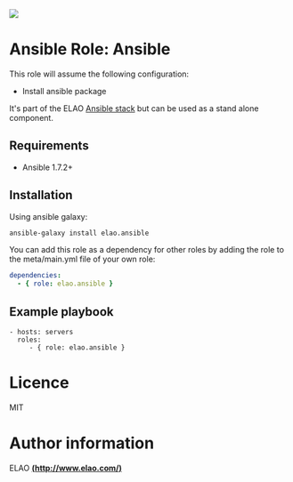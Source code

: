 <img src="http://www.elao.com/images/corpo/logo_red_small.png"/>

# Ansible Role: Ansible

This role will assume the following configuration:
- Install ansible package

It's part of the ELAO [Ansible stack](http://ansible.elao.com) but can be used as a stand alone component.

## Requirements

- Ansible 1.7.2+

## Installation

Using ansible galaxy:

```bash
ansible-galaxy install elao.ansible
```
You can add this role as a dependency for other roles by adding the role to the meta/main.yml file of your own role:

```yaml
dependencies:
  - { role: elao.ansible }
```

## Example playbook

    - hosts: servers
      roles:
         - { role: elao.ansible }

# Licence

MIT

# Author information

ELAO [**(http://www.elao.com/)**](http://www.elao.com)
